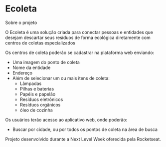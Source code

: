 # Ecoleta

Sobre o projeto

O Ecoleta é uma solução criada para conectar pessoas e entidades que desejam descartar seus resíduos de forma ecológica diretamente com centros de coletas especializados  

Os centros de coleta poderão se cadastrar na plataforma web enviando:
- Uma imagem do ponto de coleta
- Nome da entidade
- Endereço
- Além de selecionar um ou mais itens de coleta: 
  - Lâmpadas
  - Pilhas e baterias
  - Papéis e papelão
  - Resíduos eletrônicos
  - Resíduos orgânicos
  - óleo de cozinha

Os usuários terão acesso ao aplicativo web, onde poderão:
- Buscar por cidade, ou por todos os pontos de coleta na área de busca

Projeto desenvolvido durante a Next Level Week oferecida pela Rocketseat.
